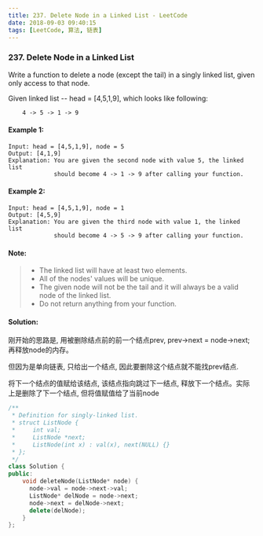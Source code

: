 ```yaml
---
title: 237. Delete Node in a Linked List - LeetCode
date: 2018-09-03 09:40:15
tags: [LeetCode, 算法, 链表]
---
```


### 237. Delete Node in a Linked List

Write a function to delete a node (except the tail) in a singly linked list, given only access to that node.

Given linked list -- head = [4,5,1,9], which looks like following:
```
    4 -> 5 -> 1 -> 9
```
#### Example 1:
```
Input: head = [4,5,1,9], node = 5
Output: [4,1,9]
Explanation: You are given the second node with value 5, the linked list
             should become 4 -> 1 -> 9 after calling your function.
```
#### Example 2:
```
Input: head = [4,5,1,9], node = 1
Output: [4,5,9]
Explanation: You are given the third node with value 1, the linked list
             should become 4 -> 5 -> 9 after calling your function.
```
#### Note:

> * The linked list will have at least two elements.
> * All of the nodes' values will be unique.
> * The given node will not be the tail and it will always be a valid node of the linked list.
> * Do not return anything from your function.

#### Solution:

刚开始的思路是, 用被删除结点前的前一个结点prev, prev->next = node->next; 再释放node的内存。

但因为是单向链表, 只给出一个结点, 因此要删除这个结点就不能找prev结点.

<span sytle="color:red">将下一个结点的值赋给该结点, 该结点指向跳过下一结点, 释放下一个结点。实际上是删除了下一个结点, 但将值赋值给了当前node</span>

```cpp
/**
 * Definition for singly-linked list.
 * struct ListNode {
 *     int val;
 *     ListNode *next;
 *     ListNode(int x) : val(x), next(NULL) {}
 * };
 */
class Solution {
public:
    void deleteNode(ListNode* node) {
      node->val = node->next->val;
      ListNode* delNode = node->next;
      node->next = delNode->next;
      delete(delNode);
    }
};
```


